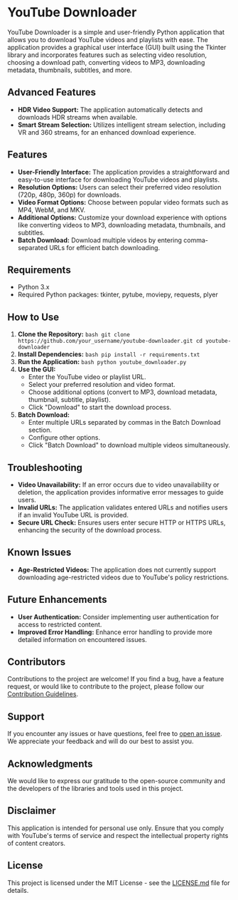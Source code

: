 # YouTube Downloader

YouTube Downloader is a simple and user-friendly Python application that allows you to download YouTube videos and playlists with ease. The application provides a graphical user interface (GUI) built using the Tkinter library and incorporates features such as selecting video resolution, choosing a download path, converting videos to MP3, downloading metadata, thumbnails, subtitles, and more.

## Advanced Features

- **HDR Video Support:** The application automatically detects and downloads HDR streams when available.
- **Smart Stream Selection:** Utilizes intelligent stream selection, including VR and 360 streams, for an enhanced download experience.

## Features

- **User-Friendly Interface:** The application provides a straightforward and easy-to-use interface for downloading YouTube videos and playlists.
- **Resolution Options:** Users can select their preferred video resolution (720p, 480p, 360p) for downloads.
- **Video Format Options:** Choose between popular video formats such as MP4, WebM, and MKV.
- **Additional Options:** Customize your download experience with options like converting videos to MP3, downloading metadata, thumbnails, and subtitles.
- **Batch Download:** Download multiple videos by entering comma-separated URLs for efficient batch downloading.

## Requirements

- Python 3.x
- Required Python packages: tkinter, pytube, moviepy, requests, plyer

## How to Use

1. **Clone the Repository:**
   `` bash
   git clone https://github.com/your_username/youtube-downloader.git
   cd youtube-downloader
   ``
2. **Install Dependencies:**
   `` bash
   pip install -r requirements.txt
   ``
3. **Run the Application:**
   `` bash
   python youtube_downloader.py
   ``
4. **Use the GUI:**
   - Enter the YouTube video or playlist URL.
   - Select your preferred resolution and video format.
   - Choose additional options (convert to MP3, download metadata, thumbnail, subtitle, playlist).
   - Click "Download" to start the download process.
5. **Batch Download:**
   - Enter multiple URLs separated by commas in the Batch Download section.
   - Configure other options.
   - Click "Batch Download" to download multiple videos simultaneously.
  
## Troubleshooting

- **Video Unavailability:** If an error occurs due to video unavailability or deletion, the application provides informative error messages to guide users.
- **Invalid URLs:** The application validates entered URLs and notifies users if an invalid YouTube URL is provided.
- **Secure URL Check:** Ensures users enter secure HTTP or HTTPS URLs, enhancing the security of the download process.

## Known Issues

- **Age-Restricted Videos:** The application does not currently support downloading age-restricted videos due to YouTube's policy restrictions.

## Future Enhancements

- **User Authentication:** Consider implementing user authentication for access to restricted content.
- **Improved Error Handling:** Enhance error handling to provide more detailed information on encountered issues.

## Contributors

Contributions to the project are welcome! If you find a bug, have a feature request, or would like to contribute to the project, please follow our [Contribution Guidelines](CONTRIBUTING.md ).

## Support

If you encounter any issues or have questions, feel free to [open an issue](ISSUE.md). We appreciate your feedback and will do our best to assist you.

## Acknowledgments

We would like to express our gratitude to the open-source community and the developers of the libraries and tools used in this project.

## Disclaimer

This application is intended for personal use only. Ensure that you comply with YouTube's terms of service and respect the intellectual property rights of content creators.

## License

This project is licensed under the MIT License - see the [LICENSE.md](LICENSE) file for details.
